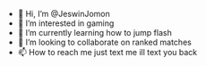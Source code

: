 - 👋 Hi, I’m @JeswinJomon
- 👀 I’m interested in gaming
- 🌱 I’m currently learning how to jump flash
- 💞️ I’m looking to collaborate on ranked matches
- 📫 How to reach me just text me ill text you back

<!---
JeswinJomon/JeswinJomon is a ✨ special ✨ repository because its `README.md` (this file) appears on your GitHub profile.
You can click the Preview link to take a look at your changes.
--->

